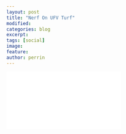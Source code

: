 ```yaml
---
layout: post
title: "Nerf On UFV Turf"
modified:
categories: blog
excerpt: 
tags: [social]
image:
feature:  
author: perrin
---
```


![Poster](NerfOnUFVTurfV1.pdf)
